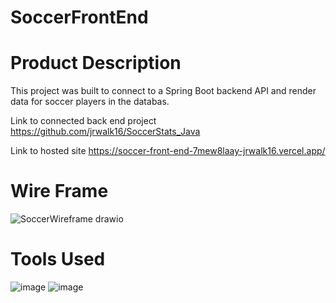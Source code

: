 # SoccerFrontEnd

# Product Description

This project was built to connect to a Spring Boot backend API and render data for soccer players in the databas.

Link to connected back end project https://github.com/jrwalk16/SoccerStats_Java

Link to hosted site https://soccer-front-end-7mew8laay-jrwalk16.vercel.app/





# Wire Frame

![SoccerWireframe drawio](https://user-images.githubusercontent.com/77462898/156256159-05be11dd-8d78-4ea5-b2a3-f87a7e72f87c.png)


# Tools Used

![image](https://user-images.githubusercontent.com/77462898/156387876-695d8ac7-459f-4e2f-96a3-05f0ae39f149.png)
![image](https://user-images.githubusercontent.com/77462898/156388162-539163fd-74e0-4143-9928-a4d9b4d3a86f.png)
